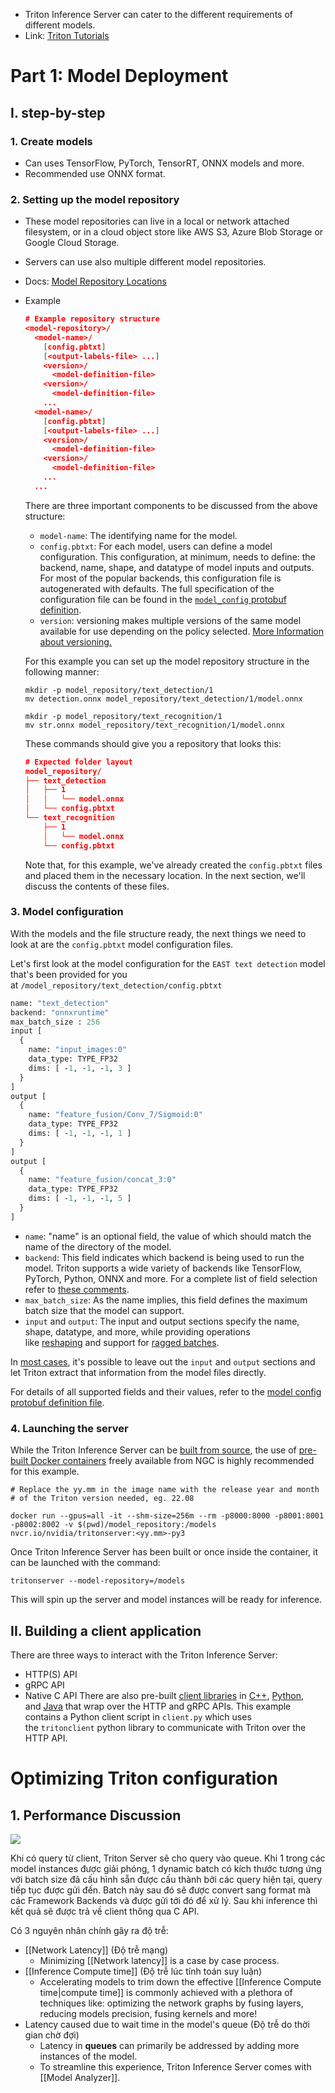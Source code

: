 - Triton Inference Server can cater to the different requirements of different models.
- Link: [Triton Tutorials](https://github.com/triton-inference-server/tutorials/tree/main/Conceptual_Guide)
# Part 1: Model Deployment
## I. step-by-step
### 1. Create models
- Can uses TensorFlow, PyTorch, TensorRT, ONNX models and more.
- Recommended use ONNX format.
### 2. Setting up the model repository
- These model repositories can live in a local or network attached filesystem, or in a cloud object store like AWS S3, Azure Blob Storage or Google Cloud Storage.
- Servers can use also multiple different model repositories.
- Docs: [Model Repository Locations](https://docs.nvidia.com/deeplearning/triton-inference-server/user-guide/docs/user_guide/model_repository.html#model-repository-locations "Permalink to this headline")
- Example
	```json
	# Example repository structure
	<model-repository>/
	  <model-name>/
	    [config.pbtxt]
	    [<output-labels-file> ...]
	    <version>/
	      <model-definition-file>
	    <version>/
	      <model-definition-file>
	    ...
	  <model-name>/
	    [config.pbtxt]
	    [<output-labels-file> ...]
	    <version>/
	      <model-definition-file>
	    <version>/
	      <model-definition-file>
	    ...
	  ...
	```
	There are three important components to be discussed from the above structure:
	- `model-name`: The identifying name for the model.
	- `config.pbtxt`: For each model, users can define a model configuration. This configuration, at minimum, needs to define: the backend, name, shape, and datatype of model inputs and outputs. For most of the popular backends, this configuration file is autogenerated with defaults. The full specification of the configuration file can be found in the [`model_config` protobuf definition](https://github.com/triton-inference-server/common/blob/main/protobuf/model_config.proto).
	- `version`: versioning makes multiple versions of the same model available for use depending on the policy selected. [More Information about versioning.](https://docs.nvidia.com/deeplearning/triton-inference-server/user-guide/docs/user_guide/model_repository.html#model-versions)
	
	For this example you can set up the model repository structure in the following manner: 
	```shell
	mkdir -p model_repository/text_detection/1
	mv detection.onnx model_repository/text_detection/1/model.onnx
	
	mkdir -p model_repository/text_recognition/1
	mv str.onnx model_repository/text_recognition/1/model.onnx
	```
	These commands should give you a repository that looks this:
	```json
	# Expected folder layout
	model_repository/
	├── text_detection
	│   ├── 1
	│   │   └── model.onnx
	│   └── config.pbtxt
	└── text_recognition
	    ├── 1
	    │   └── model.onnx
	    └── config.pbtxt
	```
	Note that, for this example, we've already created the `config.pbtxt` files and placed them in the necessary location. In the next section, we'll discuss the contents of these files.
### 3. Model configuration
With the models and the file structure ready, the next things we need to look at are the `config.pbtxt` model configuration files.

Let's first look at the model configuration for the `EAST text detection` model that's been provided for you at `/model_repository/text_detection/config.pbtxt`
```protobuf
name: "text_detection"
backend: "onnxruntime"
max_batch_size : 256
input [
  {
    name: "input_images:0"
    data_type: TYPE_FP32
    dims: [ -1, -1, -1, 3 ]
  }
]
output [
  {
    name: "feature_fusion/Conv_7/Sigmoid:0"
    data_type: TYPE_FP32
    dims: [ -1, -1, -1, 1 ]
  }
]
output [
  {
    name: "feature_fusion/concat_3:0"
    data_type: TYPE_FP32
    dims: [ -1, -1, -1, 5 ]
  }
]
```
- `name`: "name" is an optional field, the value of which should match the name of the directory of the model.
- `backend`: This field indicates which backend is being used to run the model. Triton supports a wide variety of backends like TensorFlow, PyTorch, Python, ONNX and more. For a complete list of field selection refer to [these comments](https://github.com/triton-inference-server/backend#backends).
- `max_batch_size`: As the name implies, this field defines the maximum batch size that the model can support.
- `input` and `output`: The input and output sections specify the name, shape, datatype, and more, while providing operations like [reshaping](https://github.com/triton-inference-server/server/blob/main/docs/user_guide/model_configuration.md#reshape) and support for [ragged batches](https://github.com/triton-inference-server/server/blob/main/docs/user_guide/ragged_batching.md#ragged-batching).

In [most cases](https://docs.nvidia.com/deeplearning/triton-inference-server/user-guide/docs/user_guide/model_configuration.html#auto-generated-model-configuration), it's possible to leave out the `input` and `output` sections and let Triton extract that information from the model files directly.

For details of all supported fields and their values, refer to the [model config protobuf definition file](https://github.com/triton-inference-server/common/blob/main/protobuf/model_config.proto).
### 4. Launching the server
While the Triton Inference Server can be [built from source](https://github.com/triton-inference-server/server/blob/main/docs/customization_guide/build.md#building-triton), the use of [pre-built Docker containers](https://catalog.ngc.nvidia.com/orgs/nvidia/containers/tritonserver) freely available from NGC is highly recommended for this example.
```shell
# Replace the yy.mm in the image name with the release year and month
# of the Triton version needed, eg. 22.08

docker run --gpus=all -it --shm-size=256m --rm -p8000:8000 -p8001:8001 -p8002:8002 -v $(pwd)/model_repository:/models nvcr.io/nvidia/tritonserver:<yy.mm>-py3
```
Once Triton Inference Server has been built or once inside the container, it can be launched with the command:
```shell
tritonserver --model-repository=/models
```
This will spin up the server and model instances will be ready for inference.
## II. Building a client application
There are three ways to interact with the Triton Inference Server:
- HTTP(S) API
- gRPC API
- Native C API
There are also pre-built [client libraries](https://github.com/triton-inference-server/client#client-library-apis) in [C++](https://github.com/triton-inference-server/client/tree/main/src/c%2B%2B), [Python](https://github.com/triton-inference-server/client/tree/main/src/python), and [Java](https://github.com/triton-inference-server/client/tree/main/src/java) that wrap over the HTTP and gRPC APIs. This example contains a Python client script in `client.py` which uses the `tritonclient` python library to communicate with Triton over the HTTP API.
# Optimizing Triton configuration
## 1. Performance Discussion
![](https://i.imgur.com/zmWnkLf.png)

Khi có query từ client, Triton Server sẽ cho query vào queue. Khi 1 trong các model instances được giải phóng, 1 dynamic batch có kích thước tương ứng với batch size đã cấu hình sẵn được cấu thành bởi các query hiện tại, query tiếp tục được gửi đến. Batch này sau đó sẽ được convert sang format mà các Framework Backends và được gửi tới đó để xử lý. Sau khi inference thì kết quả sẽ được trả về client thông qua C API.

Có 3 nguyên nhân chính gây ra độ trễ:
- [[Network Latency]] (Độ trễ mạng)
	- Minimizing [[Network latency]] is a case by case process.
- [[Inference Compute time]] (Độ trễ lúc tính toán suy luận)
	- Accelerating models to trim down the effective [[Inference Compute time|compute time]] is commonly achieved with a plethora of techniques like: optimizing the network graphs by fusing layers, reducing models precision, fusing kernels and more!
- Latency caused due to wait time in the model's queue (Độ trễ do thời gian chờ đợi)
	- Latency in **queues** can primarily be addressed by adding more instances of the model.
	- To streamline this experience, Triton Inference Server comes with [[Model Analyzer]].
